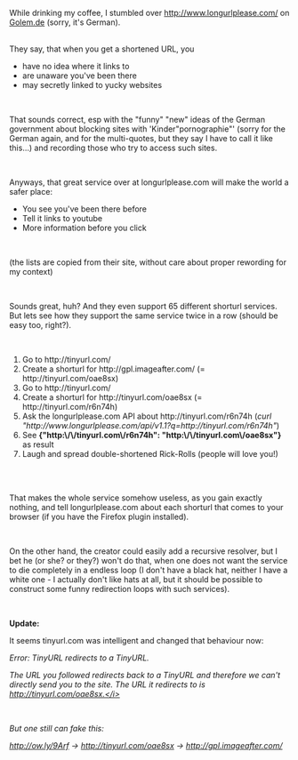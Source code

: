 <html><body><p>While drinking my coffee, I stumbled over <a href="http://www.longurlplease.com/">http://www.longurlplease.com/</a> on <a href="http://www.golem.de/0905/67400.html">Golem.de</a> (sorry, it's German).<br>

<br>

They say, that when you get a shortened URL, you<br>

</p><ul><li>have no idea where it links to</li><li>are unaware you've been there</li><li>may secretly linked to yucky websites</li></ul><br>

That sounds correct, esp with the "funny" "new" ideas of the German government about blocking sites with 'Kinder"pornographie"' (sorry for the German again, and for the multi-quotes, but they say I have to call it like this...) and recording those who try to access such sites.<br>

<br>

Anyways, that great service over at longurlplease.com will make the world a safer place:<br>

<ul><li>You see you've been there before</li><li>Tell it links to youtube</li><li>More information before you click</li></ul><br>

(the lists are copied from their site, without care about proper rewording for my context)<br>

<br>

Sounds great, huh? And they even support 65 different shorturl services. But lets see how they support the same service twice in a row (should be easy too, right?).<br>

<br>

<ol><li>Go to http://tinyurl.com/</li><li>Create a shorturl for http://gpl.imageafter.com/ (= http://tinyurl.com/oae8sx)</li><li>Go to http://tinyurl.com/</li><li>Create a shorturl for http://tinyurl.com/oae8sx (= http://tinyurl.com/r6n74h)</li><li>Ask the longurlplease.com API about http://tinyurl.com/r6n74h (<i>curl "http://www.longurlplease.com/api/v1.1?q=http://tinyurl.com/r6n74h"</i>)</li><li>See <strong>{"http:\/\/tinyurl.com\/r6n74h": "http:\/\/tinyurl.com\/oae8sx"}</strong> as result</li><li>Laugh and spread double-shortened Rick-Rolls (people will love you!)</li></ol><br>

<br>

That makes the whole service somehow useless, as you gain exactly nothing, and tell longurlplease.com about each shorturl that comes to your browser (if you have the Firefox plugin installed).<br>

<br>

On the other hand, the creator could easily add a recursive resolver, but I bet he (or she? or they?) won't do that, when one does not want the service to die completely in a endless loop (I don't have a black hat, neither I have a white one - I actually don't like hats at all, but it should be possible to construct some funny redirection loops with such services).<br>

<br>

<strong>Update:</strong><br>

It seems tinyurl.com was intelligent and changed that behaviour now:<br>

<i>Error: TinyURL redirects to a TinyURL.<br>

The URL you followed redirects back to a TinyURL and therefore we can't directly send you to the site. The URL it redirects to is http://tinyurl.com/oae8sx.</i><br>

<br>

But one still can fake this:<br>

http://ow.ly/9Arf -&gt; http://tinyurl.com/oae8sx -&gt; http://gpl.imageafter.com/</body></html>